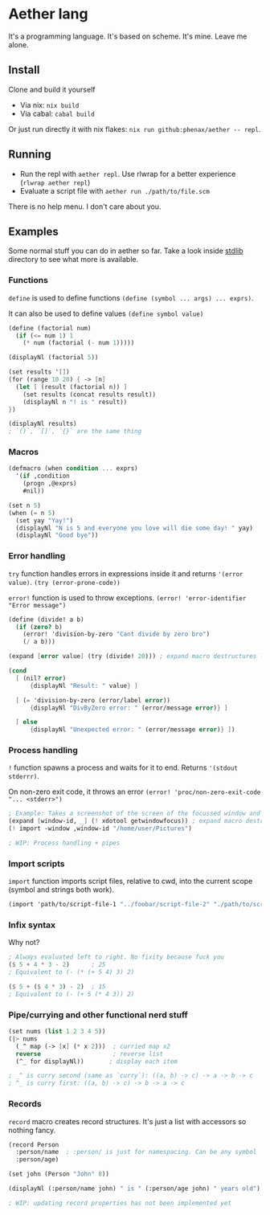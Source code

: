 # Aether lang
It's a programming language. It's based on scheme. It's mine. Leave me alone.


## Install
Clone and build it yourself
- Via nix: `nix build`
- Via cabal: `cabal build`

Or just run directly it with nix flakes: `nix run github:phenax/aether -- repl`.


## Running
- Run the repl with `aether repl`. Use rlwrap for a better experience (`rlwrap aether repl`)
- Evaluate a script file with `aether run ./path/to/file.scm`

There is no help menu. I don't care about you.



## Examples
Some normal stuff you can do in aether so far. 
Take a look inside [stdlib](./stdlib/) directory to see what more is available.


### Functions
`define` is used to define functions `(define (symbol ... args) ... exprs)`.

It can also be used to define values `(define symbol value)`

```scheme
(define (factorial num)
  (if (<= num 1) 1
    (* num (factorial (- num 1)))))

(displayNl (factorial 5))

(set results '[])
(for (range 10 20) { -> [n]
  (let [ (result (factorial n)) ]
    (set results (concat results result))
    (displayNl n "! is " result))
})

(displayNl results)
; `()`, `[]`, `{}` are the same thing
```


### Macros

```scheme
(defmacro (when condition ... exprs)
  '(if ,condition
    (progn ,@exprs)
    #nil))

(set n 5)
(when (= n 5)
  (set yay "Yay!")
  (displayNl "N is 5 and everyone you love will die some day! " yay)
  (displayNl "Good bye"))
```


### Error handling
`try` function handles errors in expressions inside it and returns `'(error value)`. `(try (error-prone-code))`

`error!` function is used to throw exceptions. `(error! 'error-identifier "Error message")`

```scheme
(define (divide! a b)
  (if (zero? b)
    (error! 'division-by-zero "Cant divide by zero bro")
    (/ a b)))

(expand [error value] (try (divide! 20))) ; expand macro destructures list into symbols

(cond
  [ (nil? error)
      {displayNl "Result: " value} ]

  [ (= 'division-by-zero (error/label error))
      {displayNl "DivByZero error: " (error/message error)} ]

  [ else
      {displayNl "Unexpected error: " (error/message error)} ])
```


### Process handling
`!` function spawns a process and waits for it to end. Returns `'(stdout stderrr)`.

On non-zero exit code, it throws an error `(error! 'proc/non-zero-exit-code "... <stderr>")`

```scheme
; Example: Takes a screenshot of the screen of the focussed window and saves it in given directory
(expand [window-id, _] (! xdotool getwindowfocus)) ; expand macro destructures list into symbols
(! import -window ,window-id "/home/user/Pictures")

; WIP: Process handling + pipes
```


### Import scripts
`import` function imports script files, relative to cwd, into the current scope (symbol and strings both work).

```scheme
(import 'path/to/script-file-1 "../foobar/script-file-2" "./path/to/script-file-3")
```


### Infix syntax
Why not?

```scheme
; Always evaluated left to right. No fixity because fuck you
($ 5 + 4 * 3 - 2)      ; 25
; Equivalent to (- (* (+ 5 4) 3) 2)

($ 5 + ($ 4 * 3) - 2)  ; 15
; Equivalent to (- (+ 5 (* 4 3)) 2)
```


### Pipe/currying and other functional nerd stuff
```scheme
(set nums (list 1 2 3 4 5))
(|> nums
  (_^ map (-> [x] (* x 2)))  ; curried map x2
  reverse                    ; reverse list
  (^_ for displayNl))       ; display each item

; _^ is curry second (same as `curry`): ((a, b) -> c) -> a -> b -> c
; ^_ is curry first: ((a, b) -> c) -> b -> a -> c
```


### Records
`record` macro creates record structures. It's just a list with accessors so nothing fancy.

```scheme
(record Person
  :person/name  ; :person/ is just for namespacing. Can be any symbol
  :person/age)

(set john (Person "John" 8))

(displayNl (:person/name john) " is " (:person/age john) " years old")

; WIP: updating record properties has not been implemented yet
```

